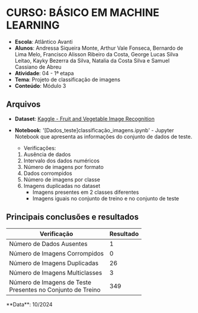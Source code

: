 # CURSO: **BÁSICO EM MACHINE LEARNING**

- **Escola**: Atlântico Avanti
- **Alunos**: Andressa Siqueira Monte, Arthur Vale Fonseca, Bernardo de Lima Melo, Francisco Alisson Ribeiro da Costa, George Lucas Silva Leitao, Kayky Bezerra da Silva, Natalia da Costa Silva e Samuel Cassiano de Abreu
- **Atividade**: 04 - 1ª etapa
- **Tema**: Projeto de classificação de imagens
- **Conteúdo**: Módulo 3

## Arquivos

- **Dataset**: [Kaggle - Fruit and Vegetable Image Recognition](https://www.kaggle.com/datasets/kritikseth/fruit-and-vegetable-image-recognition/data)
- **Notebook**: '[Dados_teste]classificação_imagens.ipynb' - Jupyter Notebook que apresenta as informações do conjunto de dados de teste.

  - Verificações:

  1. Ausência de dados
  2. Intervalo dos dados numéricos
  3. Número de imagens por formato
  4. Dados corrompidos
  5. Número de imagens por classe
  6. Imagens duplicadas no dataset
     -  Imagens presentes em 2 classes diferentes
     -  Imagens iguais no conjunto de treino e no conjunto de teste

## Principais conclusões e resultados
<div align="center">
<p align="center">
  <table>
    <thead>
      <tr>
        <th>Verificação</th>
        <th>Resultado</th>
      </tr>
    </thead>
    <tbody>
      <tr>
        <td>Número de Dados Ausentes</td>
        <td>1</td>
      </tr>
      <tr>
        <td>Número de Imagens Corrompidos</td>
        <td>0</td>
      </tr>
      <tr>
        <td>Número de Imagens Duplicadas</td>
        <td>26</td>
      </tr>
      <tr>
        <td>Número de Imagens Multiclasses</td>
        <td>3</td>
      </tr>
      <tr>
        <td>Número de Imagens de Teste <br> Presentes no Conjunto de Treino</td>
        <td>349</td>
      </tr>
    </tbody>
  </table>
</p>
</div>
**Data**: 10/2024

